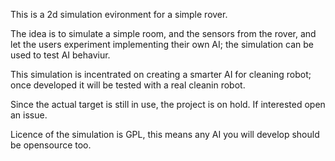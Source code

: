 This is a 2d simulation evironment for a simple rover.

The idea is to simulate a simple room, and the sensors from the rover, and let the users experiment implementing their own AI;
the simulation can be used to test AI behaviur.

This simulation is incentrated on creating a smarter AI for cleaning robot; once developed it will be tested with a real cleanin robot.

Since the actual target is still in use, the project is on hold. If interested open an issue.

Licence of the simulation is GPL, this means any AI you will develop should be opensource too.
